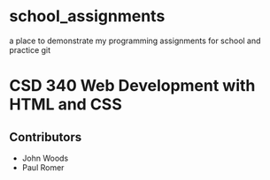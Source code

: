 # school_assignments
a place to demonstrate my programming assignments for school and practice git

# CSD 340 Web Development with HTML and CSS
## Contributors
* John Woods
* Paul Romer

